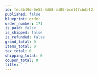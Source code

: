 ```yaml
---
id: fec4b49d-0e53-4d68-b485-bce147cbdbf2
published: false
blueprint: order
order_number: 171
is_paid: false
is_shipped: false
is_refunded: false
grand_total: 0
items_total: 0
tax_total: 0
shipping_total: 0
coupon_total: 0
title: ' '
---
```

